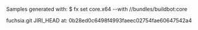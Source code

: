 Samples generated with:
$ fx set core.x64 --with //bundles/buildbot:core

fuchsia.git JIRI_HEAD at: 0b28ed0c6498f4993faeec02754fae60647542a4
